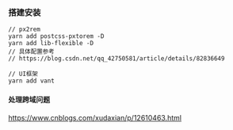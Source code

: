 ### 搭建安装

```
// px2rem
yarn add postcss-pxtorem -D
yarn add lib-flexible -D
// 具体配置参考
// https://blog.csdn.net/qq_42750581/article/details/82836649
```

```
// UI框架
yarn add vant
```


#### 处理跨域问题
https://www.cnblogs.com/xudaxian/p/12610463.html
